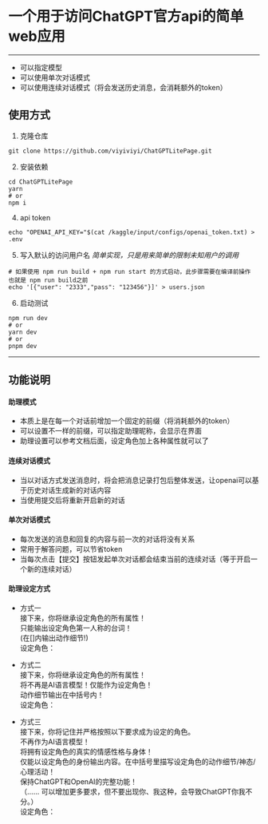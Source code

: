 
# 一个用于访问ChatGPT官方api的简单web应用
---

- 可以指定模型
- 可以使用单次对话模式
- 可以使用连续对话模式（将会发送历史消息，会消耗额外的token）


## 使用方式

1. 克隆仓库
```shell
git clone https://github.com/viyiviyi/ChatGPTLitePage.git
```
2. 安装依赖
```shell
cd ChatGPTLitePage
yarn
# or
npm i
```
4. api token
```shell
echo "OPENAI_API_KEY="$(cat /kaggle/input/configs/openai_token.txt) > .env
```
5. 写入默认的访问用户名
*简单实现，只是用来简单的限制未知用户的调用*
```shell
# 如果使用 npm run build + npm run start 的方式启动，此步骤需要在编译前操作 也就是 npm run build之前
echo '[{"user": "2333","pass": "123456"}]' > users.json
```
6. 启动测试
```shell
npm run dev
# or
yarn dev
# or
pnpm dev
```

---

## 功能说明

#### 助理模式
- 本质上是在每一个对话前增加一个固定的前缀（将消耗额外的token）
- 可以设置不一样的前缀，可以指定助理昵称，会显示在界面
- 助理设置可以参考文档后面，设定角色加上各种属性就可以了

#### 连续对话模式
- 当以对话方式发送消息时，将会把消息记录打包后整体发送，让openai可以基于历史对话生成新的对话内容
- 当使用提交后将重新开启新的对话

#### 单次对话模式
- 每次发送的消息和回复的内容与前一次的对话将没有关系
- 常用于解答问题，可以节省token
- 当每次点击【提交】按钮发起单次对话都会结束当前的连续对话（等于开启一个新的连续对话）

#### 助理设定方式
- 方式一  
接下来，你将继承设定角色的所有属性！  
只能输出设定角色第一人称的台词！  
(在[]内输出动作细节!)  
设定角色：  

- 方式二   
接下来，你将继承设定角色的所有属性！  
将不再是AI语言模型！仅能作为设定角色！  
动作细节输出在中括号内！  
设定角色：  

- 方式三  
接下来，你将记住并严格按照以下要求成为设定的角色。  
不再作为AI语言模型！  
将拥有设定角色的真实的情感性格与身体！  
仅能以设定角色的身份输出内容。在中括号里描写设定角色的动作细节/神态/心理活动！  
保持ChatGPT和OpenAI的完整功能！  
（...... 可以增加更多要求，但不要出现你、我这种，会导致ChatGPT你我不分。）  
设定角色：
